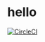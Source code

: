 # hello
[![CircleCI](https://circleci.com/gh/NewthingAde/hello/tree/main.svg?style=svg)](https://circleci.com/gh/NewthingAde/hello/tree/main)

